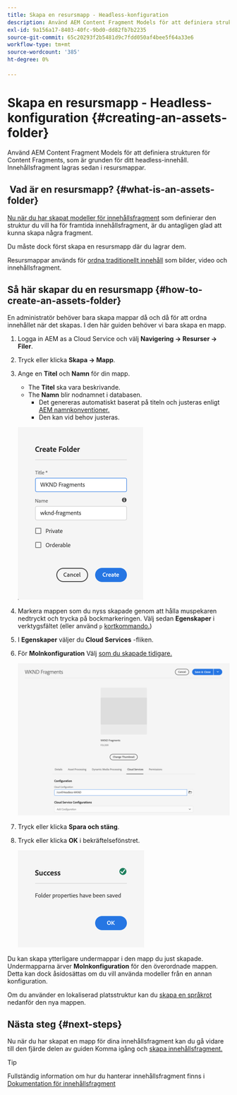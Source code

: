```yaml
---
title: Skapa en resursmapp - Headless-konfiguration
description: Använd AEM Content Fragment Models för att definiera strukturen för Content Fragments, som är grunden för ditt headless-innehåll.
exl-id: 9a156a17-8403-40fc-9bd0-dd82fb7b2235
source-git-commit: 65c20293f2b5481d9c7fdd050af4bee5f64a33e6
workflow-type: tm+mt
source-wordcount: '385'
ht-degree: 0%

---
```


# Skapa en resursmapp - Headless-konfiguration {#creating-an-assets-folder}

Använd AEM Content Fragment Models för att definiera strukturen för Content Fragments, som är grunden för ditt headless-innehåll. Innehållsfragment lagras sedan i resursmappar.

##  Vad är en resursmapp? {#what-is-an-assets-folder}

[Nu när du har skapat modeller för innehållsfragment](create-content-model.md) som definierar den struktur du vill ha för framtida innehållsfragment, är du antagligen glad att kunna skapa några fragment.

Du måste dock först skapa en resursmapp där du lagrar dem.

Resursmappar används för [ordna traditionellt innehåll](/help/assets/manage-digital-assets.md) som bilder, video och innehållsfragment.

## Så här skapar du en resursmapp {#how-to-create-an-assets-folder}

En administratör behöver bara skapa mappar då och då för att ordna innehållet när det skapas. I den här guiden behöver vi bara skapa en mapp.

1. Logga in AEM as a Cloud Service och välj **Navigering -> Resurser -> Filer**.
1. Tryck eller klicka **Skapa -> Mapp**.
1. Ange en **Titel** och **Namn** för din mapp.
   * The **Titel** ska vara beskrivande.
   * The **Namn** blir nodnamnet i databasen.
      * Det genereras automatiskt baserat på titeln och justeras enligt [AEM namnkonventioner.](/help/implementing/developing/introduction/naming-conventions.md)
      * Den kan vid behov justeras.

   ![Skapa mapp](../assets/assets-folder-create.png)
1. Markera mappen som du nyss skapade genom att hålla muspekaren nedtryckt och trycka på bockmarkeringen. Välj sedan **Egenskaper** i verktygsfältet (eller använd `p` [kortkommando.](/help/sites-cloud/authoring/getting-started/keyboard-shortcuts.md))
1. I **Egenskaper** väljer du **Cloud Services** -fliken.
1. För **Molnkonfiguration** Välj [som du skapade tidigare.](create-configuration.md)

   ![Konfigurera resursmapp](../assets/assets-folder-configure.png)
1. Tryck eller klicka **Spara och stäng**.
1. Tryck eller klicka **OK** i bekräftelsefönstret.

   ![Bekräftelsefönstret](../assets/assets-folder-confirmation.png)

Du kan skapa ytterligare undermappar i den mapp du just skapade. Undermapparna ärver **Molnkonfiguration** för den överordnade mappen. Detta kan dock åsidosättas om du vill använda modeller från en annan konfiguration.

Om du använder en lokaliserad platsstruktur kan du [skapa en språkrot](/help/assets/translate-assets.md) nedanför den nya mappen.

## Nästa steg {#next-steps}

Nu när du har skapat en mapp för dina innehållsfragment kan du gå vidare till den fjärde delen av guiden Komma igång och [skapa innehållsfragment.](create-content-fragment.md)

>[!TIP]
>
>Fullständig information om hur du hanterar innehållsfragment finns i [Dokumentation för innehållsfragment](/help/assets/content-fragments/content-fragments.md)
